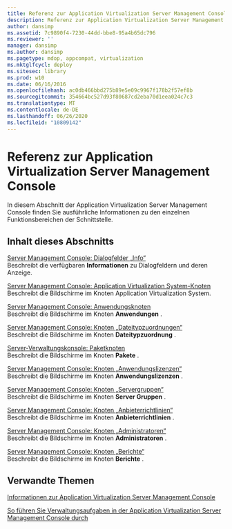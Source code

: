 ```yaml
---
title: Referenz zur Application Virtualization Server Management Console
description: Referenz zur Application Virtualization Server Management Console
author: dansimp
ms.assetid: 7c9890f4-7230-44dd-bbe8-95a4b65dc796
ms.reviewer: ''
manager: dansimp
ms.author: dansimp
ms.pagetype: mdop, appcompat, virtualization
ms.mktglfcycl: deploy
ms.sitesec: library
ms.prod: w10
ms.date: 06/16/2016
ms.openlocfilehash: ac0db466bbd275b89e5e09c9967f178b2f57ef8b
ms.sourcegitcommit: 354664bc527d93f80687cd2eba70d1eea024c7c3
ms.translationtype: MT
ms.contentlocale: de-DE
ms.lasthandoff: 06/26/2020
ms.locfileid: "10809142"
---
```

# Referenz zur Application Virtualization Server Management Console


In diesem Abschnitt der Application Virtualization Server Management Console finden Sie ausführliche Informationen zu den einzelnen Funktionsbereichen der Schnittstelle.

## Inhalt dieses Abschnitts


<a href="" id="server-management-console--about-dialog-boxes"></a>[Server Management Console: Dialogfelder „Info“](server-management-console-about-dialog-boxes.md)  
Beschreibt die verfügbaren **Informationen** zu Dialogfeldern und deren Anzeige.

<a href="" id="server-management-console--application-virtualization-system-node"></a>[Server Management Console: Application Virtualization System-Knoten](server-management-console-application-virtualization-system-node.md)  
Beschreibt die Bildschirme im Knoten Application Virtualization System.

<a href="" id="server-management-console--applications-node"></a>[Server Management Console: Anwendungsknoten](server-management-console-applications-node.md)  
Beschreibt die Bildschirme im Knoten **Anwendungen** .

<a href="" id="server-management-console--file-type-associations-node"></a>[Server Management Console: Knoten „Dateitypzuordnungen“](server-management-console-file-type-associations-node.md)  
Beschreibt die Bildschirme im Knoten **Dateitypzuordnung** .

<a href="" id="server-management-console--packages-node"></a>[Server-Verwaltungskonsole: Paketknoten](server-management-console-packages-node.md)  
Beschreibt die Bildschirme im Knoten **Pakete** .

<a href="" id="server-management-console--application-licenses-node"></a>[Server Management Console: Knoten „Anwendungslizenzen“](server-management-console-application-licenses-node.md)  
Beschreibt die Bildschirme im Knoten **Anwendungslizenzen** .

<a href="" id="server-management-console--server-groups-node"></a>[Server Management Console: Knoten „Servergruppen“](server-management-console-server-groups-node.md)  
Beschreibt die Bildschirme im Knoten **Server Gruppen** .

<a href="" id="server-management-console--provider-policies-node"></a>[Server Management Console: Knoten „Anbieterrichtlinien“](server-management-console-provider-policies-node.md)  
Beschreibt die Bildschirme im Knoten **Anbieterrichtlinien** .

<a href="" id="server-management-console--administrators-node"></a>[Server Management Console: Knoten „Administratoren“](server-management-console-administrators-node.md)  
Beschreibt die Bildschirme im Knoten **Administratoren** .

<a href="" id="server-management-console--reports-node"></a>[Server Management Console: Knoten „Berichte“](server-management-console-reports-node.md)  
Beschreibt die Bildschirme im Knoten **Berichte** .

## Verwandte Themen


[Informationen zur Application Virtualization Server Management Console](about-the-application-virtualization-server-management-console.md)

[So führen Sie Verwaltungsaufgaben in der Application Virtualization Server Management Console durch](how-to-perform-administrative-tasks-in-the-application-virtualization-server-management-console.md)

 

 





